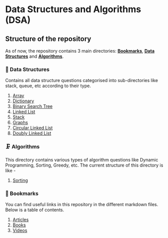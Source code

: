 # Data Structures and Algorithms (DSA) 


## Structure of the repository

As of now, the repository contains 3 main directories: [**Bookmarks**](bookmarks), [**Data Structures**](data_structures) and [**Algorithms**](algorithms).

### 🧬 Data Structures

Contains all data structure questions categorised into sub-directories like stack, queue, etc according to their type.

1. [Array](data_structures/array)
2. [Dictionary]()
3. [Binary Search Tree](data_structures/bst)
4. [Linked List](data_structures/linked_list)
5. [Stack](data_structures/stack)
6. [Graphs](data_structures/graphs)
7. [Circular Linked List](data_structures/circular_linked_list)
8. [Doubly Linked List](data_structures/doubly_linked_list)

### 🗜 Algorithms

This directory contains various types of algorithm questions like Dynamic Programming, Sorting, Greedy, etc. The current structure of this directory is like -
1. [Sorting](algorithms/sorting)

### 📑 Bookmarks
You can find useful links in this repository in the different markdown files. Below is a table of contents.
1. [Articles](bookmarks/articles.md)
2. [Books](bookmarks/books.md)
3. [Videos](bookmarks/videos.md)
